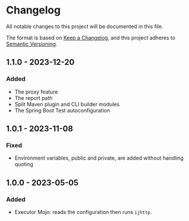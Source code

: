 # Changelog

All notable changes to this project will be documented in this file.

The format is based on [Keep a Changelog](https://keepachangelog.com/en/1.1.0/),
and this project adheres to [Semantic Versioning](https://semver.org/spec/v2.0.0.html).

## 1.1.0 - 2023-12-20
### Added
- The proxy feature
- The report path
- Split Maven plugin and CLI builder modules
- The Spring Boot Test autoconfiguration

## 1.0.1 - 2023-11-08
### Fixed
- Environment variables, public and private, are added without handling quoting

## 1.0.0 - 2023-05-05
### Added
- Executor Mojo: reads the configuration then runs `ijhttp`.